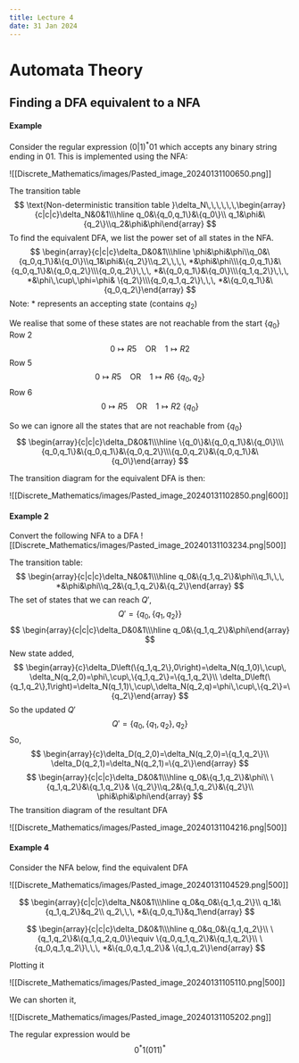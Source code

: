 ```yaml
---
title: Lecture 4
date: 31 Jan 2024
---
```

# Automata Theory

## Finding a DFA equivalent to a NFA

#### Example
Consider the regular expression $(0|1)^*01$ which accepts any binary string ending in $01$. This is implemented using the NFA:

![[Discrete_Mathematics/images/Pasted_image_20240131100650.png]]

The transition table 
$$
\text{Non-deterministic transition table }\delta_N\,\,\,\,\,\,\begin{array}{c|c|c}\delta_N&0&1\\\hline q_0&\{q_0,q_1\}&\{q_0\}\\ q_1&\phi&\{q_2\}\\q_2&\phi&\phi\end{array}
$$
To find the equivalent DFA, we list the power set of all states in the NFA.
$$
\begin{array}{c|c|c}\delta_D&0&1\\\hline \phi&\phi&\phi\\q_0&\{q_0,q_1\}&\{q_0\}\\q_1&\phi&\{q_2\}\\q_2\,\,\,\, *&\phi&\phi\\\{q_0,q_1\}&\{q_0,q_1\}&\{q_0,q_2\}\\\{q_0,q_2\}\,\,\, *&\{q_0,q_1\}&\{q_0\}\\\{q_1,q_2\}\,\,\, *&\phi\,\cup\,\phi=\phi& \{q_2\}\\\{q_0,q_1,q_2\}\,\,\, *&\{q_0,q_1\}&\{q_0,q_2\}\end{array}
$$
Note: $*$ represents an accepting state (contains $q_2$)

We realise that some of these states are not reachable from the start $\{q_0\}$
Row 2
$$
0\mapsto R5\,\,\,\,\,\text{ OR }\,\,\,\,\,1\mapsto R2
$$
Row 5
$$
0\mapsto R5\,\,\,\,\,\text{ OR }\,\,\,\,\,1\mapsto R6\,\, \{q_0,q_2\}
$$
Row 6
$$
0\mapsto R5\,\,\,\,\,\text{ OR }\,\,\,\,\,1\mapsto R2\,\,\{q_0\}
$$

So we can ignore all the states that are not reachable from $\{q_0\}$ 
$$
\begin{array}{c|c|c}\delta_D&0&1\\\hline \{q_0\}&\{q_0,q_1\}&\{q_0\}\\\{q_0,q_1\}&\{q_0,q_1\}&\{q_0,q_2\}\\\{q_0,q_2\}&\{q_0,q_1\}&\{q_0\}\end{array}
$$

The transition diagram for the equivalent DFA is then:

![[Discrete_Mathematics/images/Pasted_image_20240131102850.png|600]]

#### Example 2
Convert the following NFA to a DFA
![[Discrete_Mathematics/images/Pasted_image_20240131103234.png|500]]

The transition table:
$$
\begin{array}{c|c|c}\delta_N&0&1\\\hline q_0&\{q_1,q_2\}&\phi\\q_1\,\,\, *&\phi&\phi\\q_2&\{q_1,q_2\}&\{q_2\}\end{array}
$$
The set of states that we can reach $Q'$,
$$
Q'=\{q_0,\{q_1,q_2\}\}
$$
$$
\begin{array}{c|c|c}\delta_D&0&1\\\hline q_0&\{q_1,q_2\}&\phi\end{array}
$$
New state added,
$$
\begin{array}{c}\delta_D\left(\{q_1,q_2\},0\right)=\delta_N(q_1,0)\,\cup\, \delta_N(q_2,0)=\phi\,\cup\,\{q_1,q_2\}=\{q_1,q_2\}\\ \delta_D\left(\{q_1,q_2\},1\right)=\delta_N(q_1,1)\,\cup\,\delta_N(q_2,q)=\phi\,\cup\,\{q_2\}=\{q_2\}\end{array}
$$
So the updated $Q'$
$$
Q'=\{q_0,\{q_1,q_2\},q_2\}
$$
So,
$$
\begin{array}{c}\delta_D(q_2,0)=\delta_N(q_2,0)=\{q_1,q_2\}\\ \delta_D(q_2,1)=\delta_N(q_2,1)=\{q_2\}\end{array}
$$
$$
\begin{array}{c|c|c}\delta_D&0&1\\\hline q_0&\{q_1,q_2\}&\phi\\ \{q_1,q_2\}&\{q_1,q_2\}& \{q_2\}\\q_2&\{q_1,q_2\}&\{q_2\}\\ \phi&\phi&\phi\end{array}
$$
The transition diagram of the resultant DFA

![[Discrete_Mathematics/images/Pasted_image_20240131104216.png|500]]

#### Example 4
Consider the NFA below, find the equivalent DFA

![[Discrete_Mathematics/images/Pasted_image_20240131104529.png|500]]

$$
\begin{array}{c|c|c}\delta_N&0&1\\\hline q_0&q_0&\{q_1,q_2\}\\ q_1&\{q_1,q_2\}&q_2\\ q_2\,\,\, *&\{q_0,q_1\}&q_1\end{array}
$$

$$
\begin{array}{c|c|c}\delta_D&0&1\\\hline q_0&q_0&\{q_1,q_2\}\\ \{q_1,q_2\}&\{q_1,q_2,q_0\}\equiv \{q_0,q_1,q_2\}&\{q_1,q_2\}\\ \{q_0,q_1,q_2\}\,\,\, *&\{q_0,q_1,q_2\}& \{q_1,q_2\}\end{array}
$$

Plotting it

![[Discrete_Mathematics/images/Pasted_image_20240131105110.png|500]]

We can shorten it,

![[Discrete_Mathematics/images/Pasted_image_20240131105202.png]]

The regular expression would be
$$
0^*1(011)^*
$$